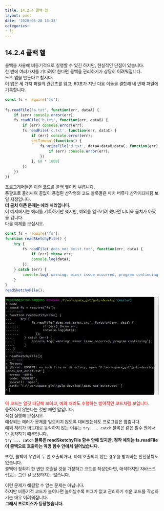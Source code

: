 ```yaml
---
title: 14.2.4 콜백 헬
layout: post
date: '2020-05-20 15:33'
categories:
- lj
---
```


## 14.2.4 콜백 헬

콜백을 사용해 비동기적으로 실행할 수 있긴 하지만, 현실적인 단점이 있습니다.  
한 번에 여러가지를 기다려야 한다면 콜백을 관리하기가 상당히 어려워집니다.  
노드 앱을 만든다고 합시다.  
이 앱은 세 가지 파일의 컨텐츠를 읽고, 60초가 지난 다음 이들을 결합해 네 번째 파일에 기록합니다.

```javascript
const fs = require('fs');

fs.readFile('a.txt', function(err, dataA) {
    if (err) console.error(err);
    fs.readFile('b.txt', function(err, dataB) {
        if (err) console.error(err);
        fs.readFile('c.txt', function(err, dataC) {
            if (err) console.error(err);
            setTimeout(function() {
                fs.writeFile('d.txt', dataA+dataB+dataC, function(err) {
                    if (err) console.error(err);
                })
            }, 60 * 1000)
        })
    })
})
```

프로그래머들은 이런 코드를 콜백 헬이라 부릅니다.  
중괄호로 둘러싸여 끝없이 중첩된 삼각형의 코드 블록들은 마치 버뮤다 삼각지대처럼 보일 지정입니다.  
**더 골치 아픈 문제는 에러 처리입니다.**  
이 예제에서는 에러를 기록하기만 했지만, 예외를 일으키려 했다면 더더욱 골치가 아팠을 겁니다.  
다음 예제를 보십시오.

```javascript
const fs = require('fs');
function readSketchyFile() {
    try {
        fs.readFile('does_not_exist.txt', function(err, data) {
            if (err) throw err;
            console.log(data);
        });
    } catch (err) {
        console.log('warning: minor issue occurred, program continuing');
    }
}
readSketchyFile();
```

![](/static/img/learningjs/image111.jpg)

<span style="color:red">이 코드는 얼핏 타당해 보이고, 예외 처리도 수행하는 방어적인 코드처럼 보입니다.</span>  
동작하지 않는다는 것만 빼면 말입니다.  
직접 실행해 보십시오.  
예상되는 에러가 문제를 일으키지 않도록 대비했는데도 프로그램은 멈춥니다.  
예외 처리가 의도대로 동작하지 않는 이유는 `try ... catch` 블록은 같은 함수 안에서만 동작하기 때문입니다.  
**`try ... catch` 블록은 readSketchyFile 함수 안에 있지만, 정작 예외는 fs.readFile이 콜백으로 호출하는 익명 함수 안에서 일어났습니다.**

또한, 콜백이 우연히 두 번 호출되거나, 아예 호출되지 않는 경우를 방지하는 안전장치도 없습니다.  
콜백이 정확히 한 번만 호출될 것을 가정하고 코드를 작성한다면, 애석하지만 자바스크립트는 그런 걸 보장하지는 않습니다. 

이런 문제가 해결할 수 없는 문제는 아닙니다.  
하지만 비동기적 코드가 늘어나면 늘어날수록 버그가 없고 관리하기 쉬운 코드를 작성하기는 매우 어려워집니다.  
**그래서 프로미스가 등장했습니다.**